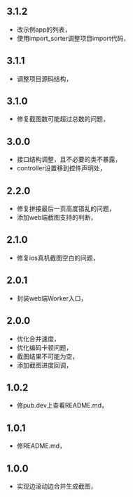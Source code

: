 

## 3.1.2

- 改示例app的列表，
- 使用import_sorter调整项目import代码，

## 3.1.1

- 调整项目源码结构，

## 3.1.0

- 修复截图数可能超过总数的问题，

## 3.0.0

- 接口结构调整，且不必要的类不暴露，
- controller设置移到控件声明处，

## 2.2.0

- 修复拼接最后一页高度错乱的问题，
- 添加web端截图支持的判断，

## 2.1.0

- 修复ios真机截图空白的问题，

## 2.0.1

- 封装web端Worker入口，

## 2.0.0

- 优化合并速度，
- 优化编码卡顿问题，
- 截图结果不可能为空，
- 添加截图进度回调，

## 1.0.2

-  修pub.dev上查看README.md，

## 1.0.1

-  修README.md，

## 1.0.0

-  实现边滚动边合并生成截图，
